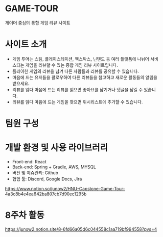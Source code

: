 # GAME-TOUR
게이머 중심의 통합 게임 리뷰 사이트 

# 사이트 소개
- 게임 투어는 스팀, 플레이스테이션, 엑스박스, 닌텐도 등 여러 플랫폼에 나뉘어 서비스되는 게임을 리뷰할 수 있는 종합 게임 리뷰 사이트입니다. 
- 플레이한 게임의 리뷰을 남겨 다른 사람들과 리뷰를 공유할 수 있습니다. 
- 마음에 드는 유저들을 팔로우하여 다른 리뷰들을 참고하고 새로운 활동들의 알림을 받으세요. 
- 리뷰를 읽다 마음에 드는 리뷰를 읽으면 좋아요를 남기거나 댓글을 남길 수 있습니다. 
- 리뷰를 읽다 마음에 드는 게임을 찾으면 위시리스트에 추가할 수 있습니다. 
  
# 팀원 구성


# 개발 환경 및 사용 라이브러리
- Front-end: React 
- Back-end: Spring + Gradle, AWS, MYSQL
- 버전 및 이슈관리: Github
- 협업 툴: Discord, Google Docs, Jira 

https://www.notion.so/junow2/HNU-Capstone-Game-Tour-4a3c8b4e4ea642ba807cb7d90ec1295b

# 8주차 활동 
https://junow2.notion.site/8-6fd66a05d6c044558c1aa719bf994558?pvs=4
